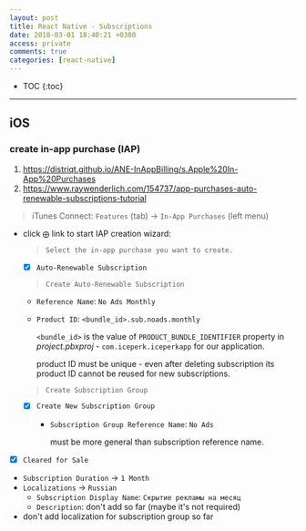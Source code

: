 ```yaml
---
layout: post
title: React Native - Subscriptions
date: 2018-03-01 18:40:21 +0300
access: private
comments: true
categories: [react-native]
---
```


<!-- more -->

* TOC
{:toc}
<hr>

iOS
---

### create in-app purchase (IAP)

1. <https://distriqt.github.io/ANE-InAppBilling/s.Apple%20In-App%20Purchases>
2. <https://www.raywenderlich.com/154737/app-purchases-auto-renewable-subscriptions-tutorial>

> iTunes Connect: `Features` (tab) → `In-App Purchases` (left menu)

- click `⨁` link to start IAP creation wizard:

  > `Select the in-app purchase you want to create.`

  - [x] `Auto-Renewable Subscription`

  > `Create Auto-Renewable Subscription`

  - `Reference Name`: `No Ads Monthly`
  - `Product ID`: `<bundle_id>.sub.noads.monthly`

    `<bundle_id>` is the value of `PRODUCT_BUNDLE_IDENTIFIER` property
    in _project.pbxproj_ - `com.iceperk.iceperkapp` for our application.

    product ID must be unique - even after deleting subscription
    its product ID cannot be reused for new subscriptions.

  > `Create Subscription Group`

  - [x] `Create New Subscription Group`
    - `Subscription Group Reference Name`: `No Ads`

      must be more general than subscription reference name.

- [x] `Cleared for Sale`
- `Subscription Duration` → `1 Month`
- `Localizations` → `Russian`
  - `Subscription Display Name`: `Скрытие рекламы на месяц`
  - `Description`: don't add so far (maybe it's not required)
- don't add localization for subscription group so far

